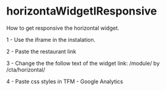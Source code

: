 # horizontaWidgetlResponsive
How to get responsive the horizontal widget.


1 - Use the iframe in the instalation. 

2 - Paste the restaurant link

3 - Change the the follow text of the widget link: /module/ by /cta/horizontal/

4 - Paste css styles in TFM - Google Analytics
